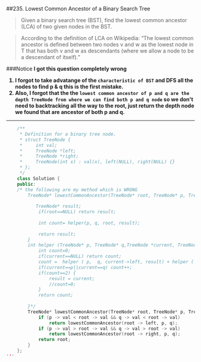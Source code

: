 ##235. Lowest Common Ancestor of a Binary Search Tree 
 > Given a binary search tree (BST), find the lowest common ancestor (LCA) of two given nodes in the BST.

> According to the definition of LCA on Wikipedia: “The lowest common ancestor is defined between two nodes v and w as the lowest node in T that has both v and w as descendants (where we allow a node to be a descendant of itself).”  

###Notice
  <b> I got this question completely wrong  
  1. I forgot to take advatange of the `characteristic of BST`
  and DFS all the nodes to find p & q this is the first mistake.  
  2.  Also, I forgot that the the `lowest common ancestor of p and q are the depth TreeNode from where we can find both p and q node`
  so we don't need to backtracking all the way to the root, just return the depth node we found that are ancestor of both p and q. 
  </b>
    
---

   
```c++
    /**
     * Definition for a binary tree node.
     * struct TreeNode {
     *     int val;
     *     TreeNode *left;
     *     TreeNode *right;
     *     TreeNode(int x) : val(x), left(NULL), right(NULL) {}
     * };
     */
    class Solution {
    public:
    /* the following are my method which is WRONG 
        TreeNode* lowestCommonAncestor(TreeNode* root, TreeNode* p, TreeNode* q) {
           
           TreeNode* result;
    		if(root==NULL) return result;
    
            int count= helper(p, q, root, result);
    
            return result;
        }
        int helper (TreeNode* p, TreeNode* q,TreeNode *current, TreeNode* result){
    		int count=0;
            if(current==NULL) return count;
            count =  helper ( p,  q, current->left, result) + helper ( p,  q,current->right, result);
            if(current==p||current==q) count++;
            if(count==2) {
                result = current; 
                //count=0;
            }
            return count;
            
        }*/
        TreeNode* lowestCommonAncestor(TreeNode* root, TreeNode* p, TreeNode* q) {
            if (p -> val < root -> val && q -> val < root -> val)
                return lowestCommonAncestor(root -> left, p, q);
            if (p -> val > root -> val && q -> val > root -> val)
                return lowestCommonAncestor(root -> right, p, q);
            return root;
        }
    };
'''
